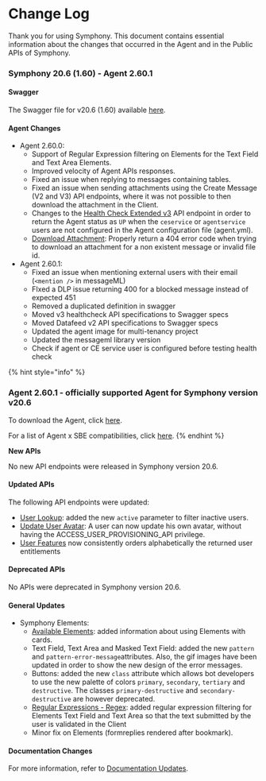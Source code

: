 # Change Log

Thank you for using Symphony. This document contains essential information about the changes that occurred in the Agent and in the Public APIs of Symphony.

### **Symphony 20.6 \(1.60\) - Agent 2.60.1**

#### Swagger

The Swagger file for v20.6 \(1.60\) available [here](https://github.com/symphonyoss/symphony-api-spec/tree/20.6).

#### Agent Changes

* Agent 2.60.0:
  * Support of Regular Expression filtering on Elements for the Text Field and Text Area Elements.
  * Improved velocity of Agent APIs responses.
  * Fixed an issue when replying to messages containing tables.
  * Fixed an issue when sending attachments using the Create Message \(V2 and V3\) API endpoints, where it was not possible to then download the attachment in the Client.
  * Changes to the [Health Check Extended v3](https://developers.symphony.com/restapi/v20.6/reference#authentication) API endpoint in order to return the Agent status as `UP` when the `ceservice` or `agentservice` users are not configured in the Agent configuration file \(agent.yml\).
  * [Download Attachment](https://developers.symphony.com/restapi/v20.6/reference#attachment): Properly return a 404 error code when trying to download an attachment for a non existent message or invalid file id.
* Agent 2.60.1:
  * Fixed an issue when mentioning external users with their email \(`<mention />` in messageML\)
  * FIxed a DLP issue returning 400 for a blocked message instead of expected 451
  * Removed a duplicated definition in swagger
  * Moved v3 healthcheck API specifications to Swagger specs
  * Moved Datafeed v2 API specifications to Swagger specs
  * Updated the agent image for multi-tenancy project
  * Updated the messageml library version
  * Check if agent or CE service user is configured before testing health check

{% hint style="info" %}
### Agent 2.60.1 - officially supported Agent for Symphony version v20.6

To download the Agent, click [here](https://storage.googleapis.com/sym-platform/developers/rest-api/agent-2.60.1.zip).

For a list of Agent x SBE compatibilities, click [here](https://developers.symphony.com/restapi/docs/agent-compatibilities).
{% endhint %}

**New APIs**

No new API endpoints were released in Symphony version 20.6.

#### **Updated APIs**

The following API endpoints were updated:

* [User Lookup](https://developers.symphony.com/restapi/v20.6/reference#users-lookup-v3): added the new `active` parameter to filter inactive users.
* [Update User Avatar](https://developers.symphony.com/restapi/v20.6/reference#update-user-avatar): A user can now update his own avatar, without having the ACCESS\_USER\_PROVISIONING\_API privilege.
* [User Features](https://developers.symphony.com/restapi/v20.6/reference#features) now consistently orders alphabetically the returned user entitlements

#### **Deprecated APIs**

No APIs were deprecated in Symphony version 20.6.

#### **General Updates**

* Symphony Elements:
  * [Available Elements](../building-bots-on-symphony/symphony-elements/available-elements/): added information about using Elements with cards.
  * Text Field, Text Area and Masked Text Field: added the new `pattern` and `pattern-error-message`attributes. Also, the gif images have been updated in order to show the new design of the error messages.
  * Buttons: added the new `class` attribute which allows bot developers to use the new palette of colors `primary`, `secondary`, `tertiary` and `destructive`. The classes `primary-destructive` and `secondary-destructive` are however deprecated.
  * [Regular Expressions - Regex](../building-bots-on-symphony/symphony-elements/regular-expressions-regex.md): added regular expression filtering for Elements Text Field and Text Area so that the text submitted by the user is validated in the Client
  * Minor fix on Elements \(formreplies rendered after bookmark\).

#### **Documentation Changes**

For more information, refer to [Documentation Updates](documentation-updates.md).

